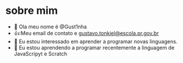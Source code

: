 #  sobre mim



- 👋 Ola meu nome é @Gust1nha
- 👍:Meu email de contato e gustavo.tonkiel@escola.pr.gov.br
- 👀 Eu estou interessado em aprender a programar novas linguagens.
- 🌱 Eu estou aprendendo a programar recentemente a linguagem de JavaScripyt e Scratch

<!---
Gust1nha/Gust1nha is a ✨ special ✨ repository because its `README.md` (this file) appears on your GitHub profile.
You can click the Preview link to take a look at your changes.
--->
